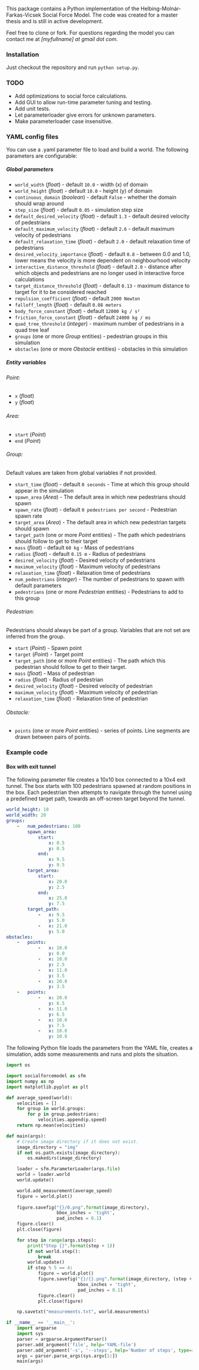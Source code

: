 This package contains a Python implementation of the Helbing-Molnár-Farkas-Vicsek Social Force Model. The code was created for a master thesis and is still in active development.

Feel free to clone or fork. For questions regarding the model you can contact me at *[myfullname] at gmail dot com*.

### Installation

Just checkout the repository and run `python setup.py`.

### TODO

- Add optimizations to social force calculations.
- Add GUI to allow run-time parameter tuning and testing.
- Add unit tests.
- Let parameterloader give errors for unknown parameters.
- Make parameterloader case insensitive.

### YAML config files

You can use a .yaml parameter file to load and build a world. The following parameters are configurable:

##### Global parameters

* `world_width` (*float*) - default `10.0` - width (x) of domain
* `world_height` (*float*) - default `10.0` - height (y) of domain
* `continuous_domain` (*boolean*) - default `False` - whether the domain should wrap around
* `step_size` (*float*) - default `0.05` - simulation step size
* `default_desired_velocity` (*float*) - default `1.3` - default desired velocity of pedestrians
* `default_maximum_velocity` (*float*) - default `2.6` - default maximum velocity of pedestrians
* `default_relaxation_time` (*float*) - default `2.0` - default relaxation time of pedestrians
* `desired_velocity_importance` (*float*) - default `0.8` - between 0.0 and 1.0, lower means the velocity is more dependent on neighbourhood velocity
* `interactive_distance_threshold` (*float*) - default `2.0` - distance after which objects and pedestrians are no longer used in interactive force calculations
* `target_distance_threshold` (*float*) - default `0.13` - maximum distance to target for it to be considered reached
* `repulsion_coefficient` (*float*) - default `2000 Newton`
* `falloff_length` (*float*) - default `0.08 meters`
* `body_force_constant` (*float*) - default `12000 kg / s²`
* `friction_force_constant` (*float*) - default `24000 kg / ms`
* `quad_tree_threshold` (*integer*) - maximum number of pedestrians in a quad tree leaf
* `groups` (one or more *Group* entities) - pedestrian groups in this simulation
* `obstacles` (one or more *Obstacle* entities) - obstacles in this simulation

##### Entity variables

###### Point:
* `x` (*float*)
* `y` (*float*)

###### Area:
* `start` (*Point*)
* `end` (*Point*)
    
###### Group:
Default values are taken from global variables if not provided.
* `start_time` (*float*) - default `0 seconds` - Time at which this group should appear in the simulation
* `spawn_area` (*Area*) - The default area in which new pedestrians should spawn
* `spawn_rate` (*float*) - default `0 pedestrians per second` - Pedestrian spawn rate
* `target_area` (*Area*) - The default area in which new pedestrian targets should spawn
* `target_path` (one or more *Point* entities) - The path which pedestrians should follow to get to their target
* `mass` (*float*) - default `60 kg` - Mass of pedestrians
* `radius` (*float*) - default `0.15 m` - Radius of pedestrians
* `desired_velocity` (*float*) - Desired velocity of pedestrians
* `maximum_velocity` (*float*) - Maximum velocity of pedestrians
* `relaxation_time` (*float*) - Relaxation time of pedestrians
* `num_pedestrians` (*integer*) - The number of pedestrians to spawn with default parameters
* `pedestrians` (one or more *Pedestrian* entities) - Pedestrians to add to this group

###### Pedestrian:
Pedestrians should always be part of a group. Variables that are not set are inferred from the group.
* `start` (*Point*) - Spawn point
* `target` (*Point*) - Target point
* `target_path` (one or more *Point* entities) - The path which this pedestrian should follow to get to their target.
* `mass` (*float*) - Mass of pedestrian
* `radius` (*float*) - Radius of pedestrian
* `desired_velocity` (*float*) - Desired velocity of pedestrian
* `maximum_velocity` (*float*) - Maximum velocity of pedestrian
* `relaxation_time` (*float*) - Relaxation time of pedestrian

###### Obstacle:
* `points` (one or more *Point* entities) - series of points. Line segments are drawn between pairs of points.

### Example code

#### Box with exit tunnel
The following parameter file creates a 10x10 box connected to a 10x4 exit tunnel. The box starts with 100 pedestrians spawned at random positions in the box. Each pedestrian then attempts to navigate through the tunnel using a predefined target path, towards an off-screen target beyond the tunnel.

```yaml
world_height: 10
world_width: 20
groups:
    -   num_pedestrians: 100
        spawn_area:
            start:
                x: 0.5
                y: 0.5
            end:
                x: 9.5
                y: 9.5
        target_area:
            start:
                x: 20.0
                y: 2.5
            end:
                x: 25.0
                y: 7.5
        target_path:
            -   x: 9.5
                y: 5.0
            -   x: 21.0
                y: 5.0
obstacles:
    -   points:
            -   x: 10.0
                y: 0.0
            -   x: 10.0
                y: 2.5
            -   x: 11.0
                y: 3.5
            -   x: 20.0
                y: 3.5
    -   points:
            -   x: 20.0
                y: 6.5
            -   x: 11.0
                y: 6.5
            -   x: 10.0
                y: 7.5
            -   x: 10.0
                y: 10.0
```

The following Python file loads the parameters from the YAML file, creates a simulation, adds some measurements and runs and plots the situation.

```python
import os

import socialforcemodel as sfm
import numpy as np
import matplotlib.pyplot as plt

def average_speed(world):
    velocities = []
    for group in world.groups:
        for p in group.pedestrians:
            velocities.append(p.speed)
    return np.mean(velocities)

def main(args):
    # Create image directory if it does not exist.
    image_directory = "img" 
    if not os.path.exists(image_directory):
        os.makedirs(image_directory)

    loader = sfm.ParameterLoader(args.file)
    world = loader.world
    world.update()

    world.add_measurement(average_speed)
    figure = world.plot()
    
    figure.savefig("{}/0.png".format(image_directory),
                   bbox_inches = 'tight',
                   pad_inches = 0.1)
    figure.clear()
    plt.close(figure)

    for step in range(args.steps):
        print("Step {}".format(step + 1))
        if not world.step():
            break
        world.update()
        if step % 5 == 4:
            figure = world.plot()
            figure.savefig("{}/{}.png".format(image_directory, (step + 1) // 5),
                           bbox_inches = 'tight',
                           pad_inches = 0.1)
            figure.clear()
            plt.close(figure)

    np.savetxt("measurements.txt", world.measurements)

if __name__ == '__main__':
    import argparse
    import sys
    parser = argparse.ArgumentParser()
    parser.add_argument('file', help='YAML-file')
    parser.add_argument('-s', '--steps', help='Number of steps', type=int, default=500)
    args = parser.parse_args(sys.argv[1:])
    main(args)
```

